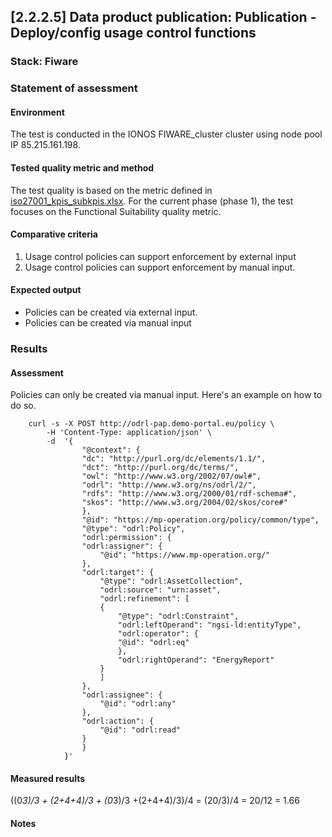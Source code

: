## [2.2.2.5] Data product publication: Publication - Deploy/config usage control functions
### Stack: Fiware

### Statement of assessment
#### Environment

The test is conducted in the IONOS FIWARE_cluster cluster using node pool IP 85.215.161.198.

#### Tested quality metric and method

The test quality is based on the metric defined in [iso27001_kpis_subkpis.xlsx](../../../../../design_decisions/background_info/iso27001_kpis_subkpis.xlsx). For the current phase (phase 1), the test focuses on the Functional Suitability quality metric.

#### Comparative criteria 
1. Usage control policies can support enforcement by external input
2. Usage control policies can support enforcement by manual input.

#### Expected output
- Policies can be created via external input. 
- Policies can be created via manual input 

### Results
#### Assessment
Policies can only be created via manual input. Here's an example on how to do so.
```
    curl -s -X POST http://odrl-pap.demo-portal.eu/policy \
        -H 'Content-Type: application/json' \
        -d  '{
                "@context": {
                "dc": "http://purl.org/dc/elements/1.1/",
                "dct": "http://purl.org/dc/terms/",
                "owl": "http://www.w3.org/2002/07/owl#",
                "odrl": "http://www.w3.org/ns/odrl/2/",
                "rdfs": "http://www.w3.org/2000/01/rdf-schema#",
                "skos": "http://www.w3.org/2004/02/skos/core#"
                },
                "@id": "https://mp-operation.org/policy/common/type",
                "@type": "odrl:Policy",
                "odrl:permission": {
                "odrl:assigner": {
                    "@id": "https://www.mp-operation.org/"
                },
                "odrl:target": {
                    "@type": "odrl:AssetCollection",
                    "odrl:source": "urn:asset",
                    "odrl:refinement": [
                    {
                        "@type": "odrl:Constraint",
                        "odrl:leftOperand": "ngsi-ld:entityType",
                        "odrl:operator": {
                        "@id": "odrl:eq"
                        },
                        "odrl:rightOperand": "EnergyReport"
                    }
                    ]
                },
                "odrl:assignee": {
                    "@id": "odrl:any"
                },
                "odrl:action": {
                    "@id": "odrl:read"
                }
                }
            }'
```

#### Measured results
((0*3)/3 + (2+4+4)/3 + (0*3)/3 +(2+4+4)/3)/4 = (20/3)/4  = 20/12 = 1.66

#### Notes

